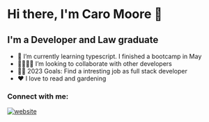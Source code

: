 # Hi there, I'm Caro Moore 👋 

## I'm a Developer and Law graduate

- 🌱 I’m currently learning typescript. I finished a bootcamp in May
- 🤜🏾🤛🏻 I’m looking to collaborate with other developers
- 👌🏼 2023 Goals: Find a intresting job as full stack developer
- ❤️ I love to read and gardening


### Connect with me:
[![website](./img/linkedin-light.svg)](https://www.linkedin.com/in/carolina-moore-ba859056/)